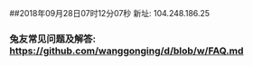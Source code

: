 ##2018年09月28日07时12分07秒 新址: 104.248.186.25
### 兔友常见问题及解答: https://github.com/wanggonging/d/blob/w/FAQ.md
